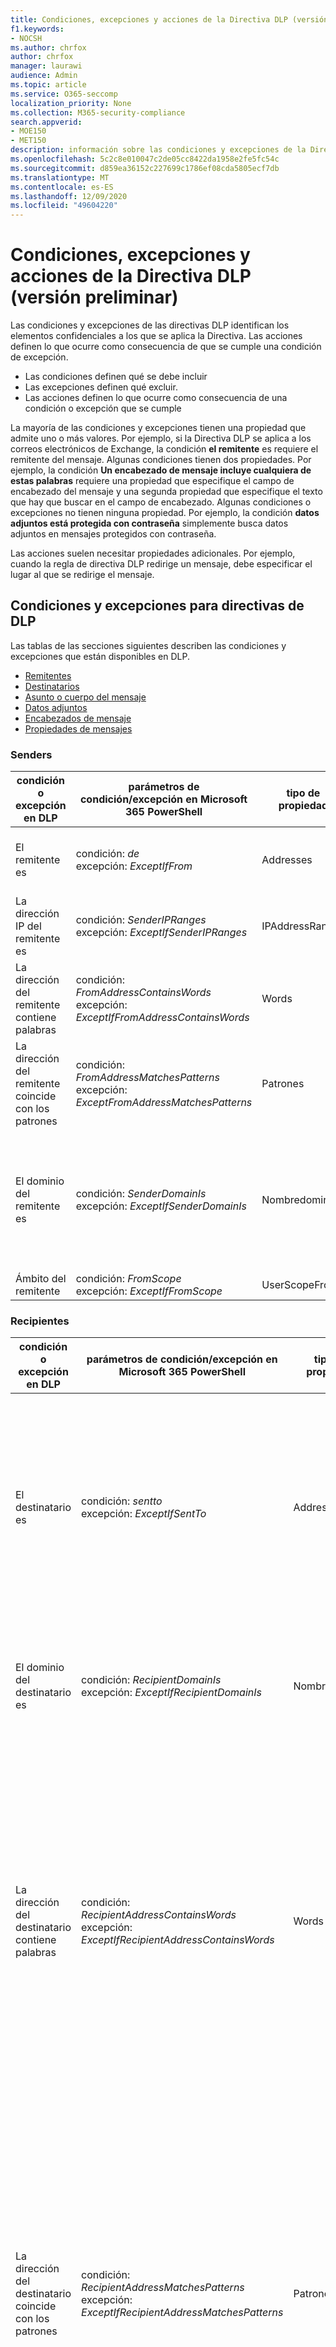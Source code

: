 ```yaml
---
title: Condiciones, excepciones y acciones de la Directiva DLP (versión preliminar)
f1.keywords:
- NOCSH
ms.author: chrfox
author: chrfox
manager: laurawi
audience: Admin
ms.topic: article
ms.service: O365-seccomp
localization_priority: None
ms.collection: M365-security-compliance
search.appverid:
- MOE150
- MET150
description: información sobre las condiciones y excepciones de la Directiva de DLP
ms.openlocfilehash: 5c2c8e010047c2de05cc8422da1958e2fe5fc54c
ms.sourcegitcommit: d859ea36152c227699c1786ef08cda5805ecf7db
ms.translationtype: MT
ms.contentlocale: es-ES
ms.lasthandoff: 12/09/2020
ms.locfileid: "49604220"
---
```

# <a name="dlp-policy-conditions-exceptions-and-actions-preview"></a>Condiciones, excepciones y acciones de la Directiva DLP (versión preliminar)

Las condiciones y excepciones de las directivas DLP identifican los elementos confidenciales a los que se aplica la Directiva. Las acciones definen lo que ocurre como consecuencia de que se cumple una condición de excepción.

- Las condiciones definen qué se debe incluir
- Las excepciones definen qué excluir.
- Las acciones definen lo que ocurre como consecuencia de una condición o excepción que se cumple
 
La mayoría de las condiciones y excepciones tienen una propiedad que admite uno o más valores. Por ejemplo, si la Directiva DLP se aplica a los correos electrónicos de Exchange, la condición **el remitente** es requiere el remitente del mensaje. Algunas condiciones tienen dos propiedades. Por ejemplo, la condición **Un encabezado de mensaje incluye cualquiera de estas palabras** requiere una propiedad que especifique el campo de encabezado del mensaje y una segunda propiedad que especifique el texto que hay que buscar en el campo de encabezado. Algunas condiciones o excepciones no tienen ninguna propiedad. Por ejemplo, la condición **datos adjuntos está protegida con contraseña** simplemente busca datos adjuntos en mensajes protegidos con contraseña.

Las acciones suelen necesitar propiedades adicionales. Por ejemplo, cuando la regla de directiva DLP redirige un mensaje, debe especificar el lugar al que se redirige el mensaje. 
<!-- Some actions have multiple properties that are available or required. For example, when the rule adds a header field to the message header, you need to specify both the name and value of the header. When the rule adds a disclaimer to messages, you need to specify the disclaimer text, but you can also specify where to insert the text, or what to do if the disclaimer can't be added to the message. Typically, you can configure multiple actions in a rule, but some actions are exclusive. For example, one rule can't reject and redirect the same message.-->

## <a name="conditions-and-exceptions-for-dlp-policies"></a>Condiciones y excepciones para directivas de DLP

Las tablas de las secciones siguientes describen las condiciones y excepciones que están disponibles en DLP.

- [Remitentes](#senders)
- [Destinatarios](#recipients)
- [Asunto o cuerpo del mensaje](#message-subject-or-body)
- [Datos adjuntos](#attachments)
- [Encabezados de mensaje](#message-headers)
- [Propiedades de mensajes](#message-properties)

### <a name="senders"></a>Senders


|**condición o excepción en DLP**  |**parámetros de condición/excepción en Microsoft 365 PowerShell** |**tipo de propiedad**  |**description**|
|---------|---------|---------|---------|
|El remitente es |condición: *de* <br/> excepción: *ExceptIfFrom*      |Addresses |     Mensajes enviados por los buzones de correo especificados, los usuarios de correo, los contactos de correo o los grupos de Microsoft 365 de la organización.|
|La dirección IP del remitente es     |condición: *SenderIPRanges*<br/> excepción: *ExceptIfSenderIPRanges*         |  IPAddressRanges       | Mensajes en los que la dirección IP del remitente coincide con la dirección IP especificada o se encuentra en el intervalo de direcciones IP especificado.       |
|La dirección del remitente contiene palabras   | condición: *FromAddressContainsWords* <br/> excepción: *ExceptIfFromAddressContainsWords*        |   Words      |   Mensajes que contienen las palabras especificadas en la dirección de correo electrónico del remitente.|
| La dirección del remitente coincide con los patrones    | condición: *FromAddressMatchesPatterns* <br/> excepción: *ExceptFromAddressMatchesPatterns*       |      Patrones   |  Mensajes en los que la dirección de correo electrónico contiene patrones de texto que coinciden con las expresiones regulares especificadas.  |
|El dominio del remitente es  |  condición: *SenderDomainIs* <br/> excepción: *ExceptIfSenderDomainIs*       |Nombredominio         |     Mensajes en los que el dominio de la dirección de correo electrónico del remitente coincide con el valor especificado. Si necesita buscar dominios de remitentes que *contengan* el dominio especificado (por ejemplo, cualquier subdominio de un dominio), use **la condición coincidencia de dirección del remitente**(*FromAddressMatchesPatterns*) y especifique el dominio mediante la sintaxis: ' \. dominio \. com $ '.    |
|Ámbito del remitente    | condición: *FromScope* <br/> excepción: *ExceptIfFromScope*    | UserScopeFrom    |    Mensajes enviados por remitentes internos o externos.    |

### <a name="recipients"></a>Recipientes

|**condición o excepción en DLP**| **parámetros de condición/excepción en Microsoft 365 PowerShell** |    **tipo de propiedad** | **description**|
|---------|---------|---------|---------|
|El destinatario es|  condición: *sentto* <br/> excepción: *ExceptIfSentTo* | Addresses | Mensajes en los que uno de los destinatarios es el buzón especificado, el usuario de correo o el contacto de correo de la organización. Los destinatarios pueden estar en los campos **para**, **CC** o **CCO** del mensaje.|
|El dominio del destinatario es|   condición: *RecipientDomainIs* <br/> excepción: *ExceptIfRecipientDomainIs* |   Nombredominio |    Mensajes en los que el dominio de la dirección de correo electrónico del remitente coincide con el valor especificado.|
|La dirección del destinatario contiene palabras|  condición: *RecipientAddressContainsWords* <br/> excepción: *ExceptIfRecipientAddressContainsWords*|    Words|  Mensajes que contienen las palabras especificadas en la dirección de correo electrónico del destinatario. <br/>**Nota**: Esta condición no considera los mensajes que se envían a direcciones de proxy del destinatario. Solo coincide con los mensajes que se envían a la dirección de correo electrónico principal del destinatario.|
|La dirección del destinatario coincide con los patrones| condición: *RecipientAddressMatchesPatterns* <br/> excepción: *ExceptIfRecipientAddressMatchesPatterns*|   Patrones    |Mensajes en los que la dirección de correo electrónico de un destinatario contiene patrones de texto que coinciden con las expresiones regulares especificadas. <br/> **Nota**: Esta condición no considera los mensajes que se envían a direcciones de proxy del destinatario. Solo coincide con los mensajes que se envían a la dirección de correo electrónico principal del destinatario.|
|Enviado a miembro de| condición: *SentToMemberOf* <br/> excepción: *ExceptIfSentToMemberOf*|  Addresses|  Mensajes que contienen destinatarios que son miembros del grupo de distribución especificado, el grupo de seguridad habilitado para correo o el grupo Microsoft 365. El grupo puede incluirse en los campos **To**, **Cc** o **Bcc** del mensaje.|

### <a name="message-subject-or-body"></a>Asunto o cuerpo del mensaje

|**condición o excepción en DLP** | **parámetros de condición/excepción en Microsoft 365 PowerShell** |**tipo de propiedad**| **description**|
|---------|---------|---------|---------|
|El asunto contiene palabras o frases| condición: *SubjectContainsWords* <br/> excepción: *ExceptIf SubjectContainsWords*| Words   |Mensajes que contengan las palabras especificadas en el campo Subject.|
|El asunto coincide con los patrones|condición: *SubjectMatchesPatterns* <br/> excepción: *ExceptIf SubjectMatchesPatterns*|Patrones   |Mensajes en los que el campo Subject contiene patrones de texto que coinciden con las expresiones regulares especificadas.|
|Contenido contiene|  condición: *ContentContainsSensitiveInformation* <br/> excepción *ExceptIfContentContainsSensitiveInformation*| SensitiveInformationTypes|  Mensajes o documentos que contienen información confidencial, tal y como se define en las directivas de prevención de pérdida de datos (DLP).|
| El asunto o el cuerpo coincide con el patrón    | condición: *SubjectOrBodyMatchesPatterns* <br/> excepción: *ExceptIfSubjectOrBodyMatchesPatterns*    | Patrones    | Mensajes en los que el cuerpo del mensaje o el campo asunto contienen patrones de texto que coinciden con las expresiones regulares especificadas.    |
| El asunto o el cuerpo contiene palabras    | condición: *SubjectOrBodyContainsWords* <br/> excepción: *ExceptIfSubjectOrBodyContainsWords*    | Words    | Mensajes que contienen las palabras especificadas en el campo Subject o el cuerpo del mensaje    |


### <a name="attachments"></a>Attachments

|**condición o excepción en DLP**| **parámetros de condición/excepción en Microsoft 365 PowerShell**| **tipo de propiedad**   |**description**|
|---------|---------|---------|---------|
|Los datos adjuntos están protegidos con contraseña|condición: *DocumentIsPasswordProtected* <br/> excepción: *ExceptIfDocumentIsPasswordProtected*|ninguno| Mensajes en los que un archivo adjunto está protegido por contraseña (y, por lo tanto, no se puede examinar). La detección de contraseñas solo funciona con documentos de Office, archivos. zip y archivos. 7z.|
|La extensión de archivo de datos adjuntos es|condición: *ContentExtensionMatchesWords* <br/> excepción: *ExceptIfContentExtensionMatchesWords*|  Words   |Mensajes en los que la extensión de archivo de los datos adjuntos coincide con cualquiera de las palabras especificadas.|
|No se pudo analizar el contenido de los datos adjuntos de correo electrónico|condición: *DocumentIsUnsupported* <br/>excepción: *ExceptIf DocumentIsUnsupported*|   No aplicable|    Mensajes en los que Exchange online no reconoce de forma nativa los datos adjuntos.|
|No se completó el análisis del contenido de los datos adjuntos de correo|   condición: *ProcessingLimitExceeded* <br/> excepción: *ExceptIfProcessingLimitExceeded*|    N/D |Mensajes en los que el motor de reglas no pudo completar el examen de los datos adjuntos. Puede usar esta condición para crear reglas que trabajen conjuntamente para identificar y procesar mensajes en los que el contenido no pudo examinarse por completo.|
|El nombre del documento contiene palabras|condición: *DocumentNameMatchesWords* <br/> excepción: *ExceptIfDocumentNameMatchesWords* |Words  |Mensajes en los que el nombre de archivo de datos adjuntos coincide con alguna de las palabras especificadas.|
|El nombre del documento coincide con los patrones|condición: *DocumentNameMatchesPatterns* <br/> excepción: *ExceptIfDocumentNameMatchesPatterns*|    Patrones    |Mensajes en los que el nombre de archivo de los datos adjuntos contiene patrones de texto que coinciden con las expresiones regulares especificadas.|
|La propiedad del documento es|condición: *ContentPropertyContainsWords* <br/> excepción: *ExceptIfContentPropertyContainsWords* |Words| Mensajes o documentos en los que la extensión de archivo de datos adjuntos coincide con cualquiera de las palabras especificadas.|
|El tamaño del documento es igual a o es mayor que| condición: *DocumentSizeOver* <br/> excepción: *ExceptIfDocumentSizeOver*|    Size    |Mensajes en los que algún documento adjunto es mayor o igual que el valor especificado.|

### <a name="message-headers"></a>Encabezados de mensaje

|**condición o excepción en DLP**| **parámetros de condición/excepción en Microsoft 365 PowerShell**| **tipo de propiedad**|  **description**|
|---------|---------|---------|---------|
|El encabezado contiene palabras o frases|condición: *HeaderContainsWords* <br/> excepción: *ExceptIfHeaderContainsWords*|  Tabla hash  |Los mensajes que contienen el campo de encabezado especificado y el valor de ese campo de encabezado contienen las palabras especificadas.|
|El encabezado coincide con los patrones|   condición: *HeaderMatchesPatterns* <br/> excepción: *ExceptIfHeaderMatchesPatterns*|    Tabla hash  |Los mensajes que contienen el campo de encabezado especificado y el valor de ese campo de encabezado contienen las expresiones regulares especificadas.|

### <a name="message-properties"></a>Propiedades del mensaje

|**condición o excepción en DLP**| **parámetros de condición/excepción en Microsoft 365 PowerShell**| **tipo de propiedad**   |**description**|
|---------|---------|---------|---------|
|Tamaño del mensaje en|condición: *MessageSizeOver* <br/> excepción: *ExceptIfMessageSizeOver*| Size    |Mensajes en los que el tamaño total (mensaje más archivos adjuntos) es mayor o igual al valor especificado. <br/>**Nota**: Los límites de tamaño de los mensajes en los buzones se evalúan antes de las reglas de flujo de correo. Un mensaje que es demasiado grande para un buzón se rechazará antes de que una regla con esta condición sea capaz de actuar en el mensaje.  |
| Con importancia    | condición: *WithImportance* <br/> excepción: *ExceptIfWithImportance*    | Importance    | Mensajes que están marcados con el nivel de importancia especificado.    |
| El juego de caracteres de contenido contiene palabras    | condición: *ContentCharacterSetContainsWords* <br/> *ExceptIfContentCharacterSetContainsWords*    | CharacterSets    | Mensajes que contienen alguno de los nombres de juego de caracteres especificados.    |
| El remitente ha invalidado    | condición: *HasSenderOverride* <br/> excepción: *ExceptIfHasSenderOverride*    | N/D    | Mensajes en los que el remitente ha elegido invalidar una directiva de prevención de pérdida de datos (DLP). Para obtener más información sobre las directivas de DLP, vea [prevención de pérdida de datos](https://docs.microsoft.com/microsoft-365/compliance/data-loss-prevention-policies).   |
| Coincidencia de tipo de mensaje    | condición: *MessageTypeMatches* <br/> excepción: *ExceptIfMessageTypeMatches*    | MessageType    | Mensajes del tipo especificado.    |

## <a name="actions-for-dlp-policies"></a>Acciones para directivas de DLP

En esta tabla se describen las acciones que están disponibles en DLP.


|**acción en DLP**|**parámetros de acción en Microsoft 365 PowerShell**|**tipo de propiedad**|**description**|
|---------|---------|---------|---------|
|Encabezado Set|SetHeader|Primera propiedad: *nombre de encabezado* </br> Segunda propiedad: *valor de encabezado*|El parámetro SetHeader especifica una acción para la regla DLP que agrega o modifica un campo de encabezado y un valor en el encabezado del mensaje. Este parámetro usa la sintaxis "HeaderName: HeaderValue". Puede especificar varios pares de nombre de encabezado y valor separados por comas|
|Quitar encabezado| RemoveHeader| Primera propiedad: *MessageHeaderField*</br> Segunda propiedad: *String*|  El parámetro RemoveHeader especifica una acción para la regla DLP que quita un campo de encabezado del encabezado del mensaje. Este parámetro usa la sintaxis "HeaderName" o "HeaderName: HeaderValue". Puede especificar varios nombres de encabezado o nombres de encabezado y pares de valores separados por comas|
|Redirigir el mensaje a usuarios específicos|*RedirectMessageTo*|Addresses| Redirige el mensaje a los destinatarios especificados. El mensaje no se entrega a los destinatarios originales y no se envía ninguna notificación al remitente ni a los destinatarios originales.|
|Reenviar el mensaje para su aprobación al administrador del remitente| Moderado|Primera propiedad: *ModerateMessageByManager*</br> Segunda propiedad: *Boolean*|El parámetro moderado especifica una acción para la regla DLP que envía el mensaje de correo electrónico a un moderador. Este parámetro usa la siguiente sintaxis: @ {ModerateMessageByManager = <$true \| $false>;|
|Reenviar el mensaje para su aprobación a aprobadores específicos| Moderado|Primera propiedad: *ModerateMessageByUser*</br>Segunda propiedad: *Addresses*|El parámetro moderado especifica una acción para la regla DLP que envía el mensaje de correo electrónico a un moderador. Este parámetro usa la siguiente sintaxis: @ {ModerateMessageByUser = @ ("emailaddress1", "emailaddress2",... "emailaddressN")}|
|Agregar destinatario|AddRecipients|Primera propiedad: *campo*</br>Segunda propiedad: *Addresses*| Agrega uno o más destinatarios al campo para/CC/CCO del mensaje. Este parámetro usa la siguiente sintaxis: @ {<AddToRecipients \| CopyTo \| BlindCopyTo> = "EmailAddress"}|
|Agregar el administrador del remitente como destinatario|AddRecipients | Primera propiedad: *AddedManagerAction*</br>Segunda propiedad: *campo* | Agrega el administrador del remitente al mensaje como el tipo de destinatario especificado ( To, Cc o Bcc ) o redirige el mensaje al administrador del remitente sin notificar al remitente ni al destinatario. Esta acción solo funciona si el atributo Manager del remitente se define en Active Directory. Este parámetro usa la siguiente sintaxis: @ {AddManagerAsRecipientType = "<to \| CC \| CCO>"}|    
Asunto antepuesto    |PrependSubject    |String    |Agrega el texto especificado al principio del campo Subject del mensaje. Considere la posibilidad de usar un espacio o un signo de dos puntos (:) como último carácter del texto especificado para diferenciarlo del texto del asunto original.</br>Para evitar que se agregue la misma cadena a los mensajes que ya contienen el texto en el asunto (por ejemplo, respuestas), agregue la excepción "el asunto contiene palabras" (ExceptIfSubjectContainsWords) a la regla.    |
Aplicar aviso de declinación de responsabilidades HTML    |ApplyHtmlDisclaimer    |Primera propiedad: *Text*</br>Segunda propiedad: *Ubicación*</br>Tercera propiedad: *acción de reserva*    |Aplica el aviso de declinación de responsabilidades HTML especificado a la ubicación requerida del mensaje.</br>Este parámetro usa la sintaxis: @ {Text = ""; Location = <anexar \| Prepend>; FallbackAction = <ajustar \| omitir \|> de rechazo}




